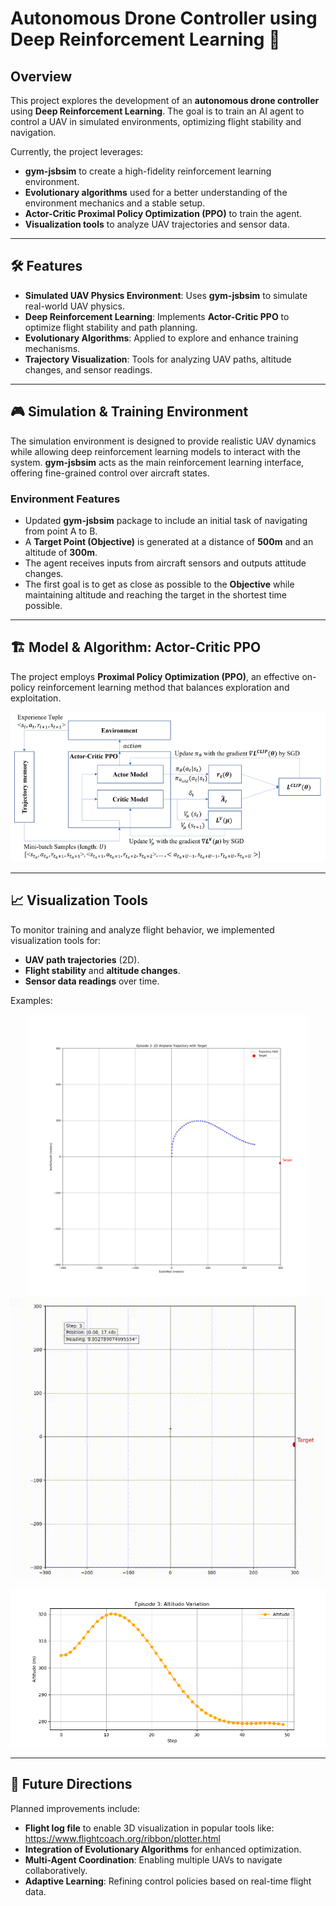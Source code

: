 # Autonomous Drone Controller using Deep Reinforcement Learning 🚀

## Overview

This project explores the development of an **autonomous drone controller** using **Deep Reinforcement Learning**. The goal is to train an AI agent to control a UAV in simulated environments, optimizing flight stability and navigation.

Currently, the project leverages:
- **gym-jsbsim** to create a high-fidelity reinforcement learning environment.
- **Evolutionary algorithms** used for a better understanding of the environment mechanics and a stable setup.
- **Actor-Critic Proximal Policy Optimization (PPO)** to train the agent.
- **Visualization tools** to analyze UAV trajectories and sensor data.

---

## 🛠 Features

- **Simulated UAV Physics Environment**: Uses **gym-jsbsim** to simulate real-world UAV physics.
- **Deep Reinforcement Learning**: Implements **Actor-Critic PPO** to optimize flight stability and path planning.
- **Evolutionary Algorithms**: Applied to explore and enhance training mechanisms.
- **Trajectory Visualization**: Tools for analyzing UAV paths, altitude changes, and sensor readings.

---

## 🎮 Simulation & Training Environment

The simulation environment is designed to provide realistic UAV dynamics while allowing deep reinforcement learning models to interact with the system. **gym-jsbsim** acts as the main reinforcement learning interface, offering fine-grained control over aircraft states.

### Environment Features
- Updated **gym-jsbsim** package to include an initial task of navigating from point A to B.
- A **Target Point (Objective)** is generated at a distance of **500m** and an altitude of **300m**.
- The agent receives inputs from aircraft sensors and outputs attitude changes.
- The first goal is to get as close as possible to the **Objective** while maintaining altitude and reaching the target in the shortest time possible.

---

## 🏗 Model & Algorithm: Actor-Critic PPO

The project employs **Proximal Policy Optimization (PPO)**, an effective on-policy reinforcement learning method that balances exploration and exploitation.

![Proximal Policy Optimization](https://github.com/DiogoNunesDev/AirplaneController/blob/main/PPO.png)

---

## 📈 Visualization Tools
To monitor training and analyze flight behavior, we implemented visualization tools for:
- **UAV path trajectories** (2D).
- **Flight stability** and **altitude changes**.
- **Sensor data readings** over time.

Examples:

<p align="center">
  <img src="https://github.com/DiogoNunesDev/AirplaneController/blob/main/Static_Aircraft_Path_2D.png" height="450px" />
  <img src="https://github.com/DiogoNunesDev/AirplaneController/blob/main/Aircraft_Path_2D.gif" height="450px" />
</p>

![Altitude Change](https://github.com/DiogoNunesDev/AirplaneController/blob/main/Altitude_Change.png)

---

## 🚀 Future Directions
Planned improvements include:
- **Flight log file** to enable 3D visualization in popular tools like: https://www.flightcoach.org/ribbon/plotter.html
- **Integration of Evolutionary Algorithms** for enhanced optimization.
- **Multi-Agent Coordination**: Enabling multiple UAVs to navigate collaboratively.
- **Adaptive Learning**: Refining control policies based on real-time flight data.